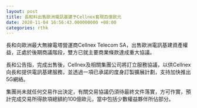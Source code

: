 ```yaml
---
layout: post
title: 長和料出售歐洲電訊基建予Cellnex套現百億歐元
date: 2020-11-04 16:56:43.000000000 +08:00
categories: rthk
---
```


長和向歐洲最大無線電塔營運商Cellnex Telecom SA，出售歐洲電訊基建資產權益，正處於後期商議階段，雙方已就主要商業條款達成重大協議。

長和公告指，完成出售後，Cellnex及相關集團公司將訂立服務協議，以供Cellnex向長和提供電訊基建服務，並透過一項已承諾的度身訂製擴展計劃，支持加快推出5G網絡。

集團尚未就任何交易作出決定，有關交易協議仍須待最終文件落實，方可作實，預計完成交易所得款項總額約100億歐元，當中包括少數權益夥伴所佔部分。
